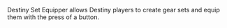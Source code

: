 Destiny Set Equipper allows Destiny players to create gear sets and equip them with the press of a button.
